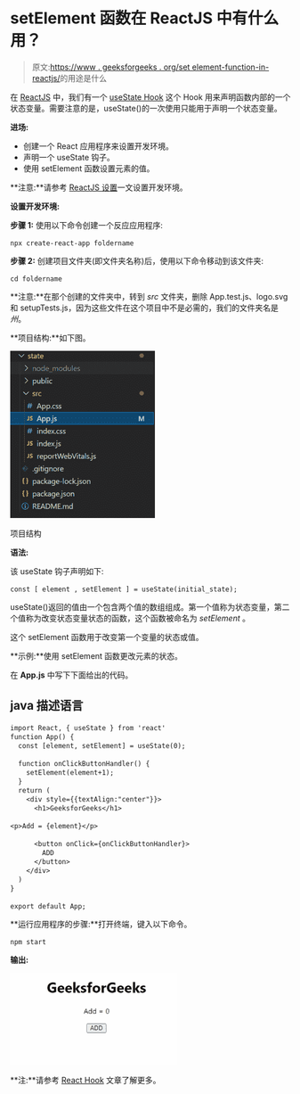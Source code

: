 # setElement 函数在 ReactJS 中有什么用？

> 原文:[https://www . geeksforgeeks . org/set element-function-in-reactjs/](https://www.geeksforgeeks.org/what-is-the-use-of-setelement-function-in-reactjs/)的用途是什么

在 [ReactJS](https://www.geeksforgeeks.org/reactjs-tutorials/) 中，我们有一个 [useState Hook](https://www.geeksforgeeks.org/reactjs-usestate-hook/) 这个 Hook 用来声明函数内部的一个状态变量。需要注意的是，useState()的一次使用只能用于声明一个状态变量。

**进场:**

*   创建一个 React 应用程序来设置开发环境。
*   声明一个 useState 钩子。
*   使用 setElement 函数设置元素的值。

**注意:**请参考 [ReactJS 设置](https://www.geeksforgeeks.org/reactjs-setting-development-environment/)一文设置开发环境。

**设置开发环境:**

**步骤 1:** 使用以下命令创建一个反应应用程序:

```
npx create-react-app foldername
```

**步骤 2:** 创建项目文件夹(即文件夹名称)后，使用以下命令移动到该文件夹:

```
cd foldername
```

**注意:**在那个创建的文件夹中，转到 *src* 文件夹，删除 App.test.js、logo.svg 和 setupTests.js，因为这些文件在这个项目中不是必需的，我们的文件夹名是*州*。

**项目结构:**如下图。

![](img/22d7710d7a59776711d31307219559ba.png)

项目结构

**语法:**

该 useState 钩子声明如下:

```
const [ element , setElement ] = useState(initial_state);
```

useState()返回的值由一个包含两个值的数组组成。第一个值称为状态变量，第二个值称为改变状态变量状态的函数，这个函数被命名为 *setElement* 。

这个 setElement 函数用于改变第一个变量的状态或值。

**示例:**使用 setElement 函数更改元素的状态。

在 **App.js** 中写下下面给出的代码。

## java 描述语言

```
import React, { useState } from 'react'
function App() {
  const [element, setElement] = useState(0);

  function onClickButtonHandler() {
    setElement(element+1);
  }
  return (
    <div style={{textAlign:"center"}}>
      <h1>GeeksforGeeks</h1>

<p>Add = {element}</p>

      <button onClick={onClickButtonHandler}>
        ADD
      </button>
    </div>
  )
}

export default App;
```

**运行应用程序的步骤:**打开终端，键入以下命令。

```
npm start
```

**输出:**

![](img/a49f47549ebced61a659eacd003da994.png)

**注:**请参考 [React Hook](https://www.geeksforgeeks.org/introduction-to-react-hooks/) 文章了解更多。